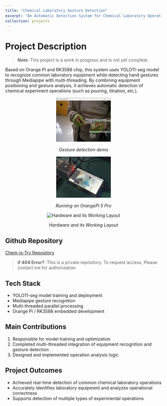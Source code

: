 ```yaml
---
title: "Chemical Laboratory Gesture Detection"
excerpt: "An Automatic Detection System for Chemical Laboratory Operation Based on Orange Pi"
collection: projects
---
```


# Project Description

> **Note**: This project is a work in progress and is not yet complete.

Based on Orange Pi and RK3588 chip, this system uses YOLO11-seg model to recognize common laboratory equipment while detecting hand gestures through Mediapipe with multi-threading. By combining equipment positioning and gesture analysis, it achieves automatic detection of chemical experiment operations (such as pouring, titration, etc.).

<div style="text-align: center">
    <img src="/images/projects/chem-is-try/grabing_cylinder.png" alt="Gesture detection demo" width="35%" />
    <p><em>Gesture detection demo</em></p>
</div>


<div style="text-align: center">
    <img src="/images/projects/chem-is-try/running_rk3588.jpg" alt="Running on OrangePi 5 Pro" width="35%" />
    <p><em>Running on OrangePi 5 Pro</em></p>
</div>


<div style="text-align: center">
    <img src="/images/projects/chem-is-try/hardwares.jpg" alt="Hardware and its Working Layout" width="35%" />
    <p><em>Hardware and its Working Layout</em></p>
</div>

## Github Repository
[Chem-is-Try Repository](https://github.com/5z2j0y/Chem-is-Try)

> **if 404 Error?**: This is a private repository. To request access, Please contact me for authorization


## Tech Stack
- YOLO11-seg model training and deployment
- Mediapipe gesture recognition
- Multi-threaded parallel processing
- Orange Pi / RK3588 embedded development

## Main Contributions
1. Responsible for model training and optimization
2. Completed multi-threaded integration of equipment recognition and gesture detection
3. Designed and implemented operation analysis logic

## Project Outcomes
- Achieved real-time detection of common chemical laboratory operations
- Accurately identifies laboratory equipment and analyzes operational correctness
- Supports detection of multiple types of experimental operations